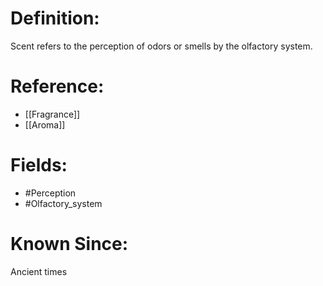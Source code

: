 

# Definition:
Scent refers to the perception of odors or smells by the olfactory system.

# Reference:
- [[Fragrance]]
- [[Aroma]]

# Fields: 
- #Perception
- #Olfactory_system

# Known Since:
Ancient times

